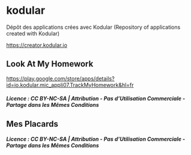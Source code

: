 # kodular
Dépôt des applications crées avec Kodular (Repository of applications created with Kodular)

https://creator.kodular.io

## Look At My Homework
https://play.google.com/store/apps/details?id=io.kodular.mic_appli07.TrackMyHomework&hl=fr

##### Licence : CC BY-NC-SA | Attribution - Pas d’Utilisation Commerciale - Partage dans les Mêmes Conditions

## Mes Placards

##### Licence : CC BY-NC-SA | Attribution - Pas d’Utilisation Commerciale - Partage dans les Mêmes Conditions
